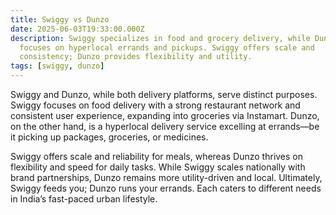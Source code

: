 ```yaml
---
title: Swiggy vs Dunzo
date: 2025-06-03T19:33:00.000Z
description: Swiggy specializes in food and grocery delivery, while Dunzo
  focuses on hyperlocal errands and pickups. Swiggy offers scale and
  consistency; Dunzo provides flexibility and utility.
tags: [swiggy, dunzo]
---
```

Swiggy and Dunzo, while both delivery platforms, serve distinct purposes. Swiggy focuses on food delivery with a strong restaurant network and consistent user experience, expanding into groceries via Instamart. Dunzo, on the other hand, is a hyperlocal delivery service excelling at errands—be it picking up packages, groceries, or medicines.

Swiggy offers scale and reliability for meals, whereas Dunzo thrives on flexibility and speed for daily tasks. While Swiggy scales nationally with brand partnerships, Dunzo remains more utility-driven and local. Ultimately, Swiggy feeds you; Dunzo runs your errands. Each caters to different needs in India’s fast-paced urban lifestyle.
